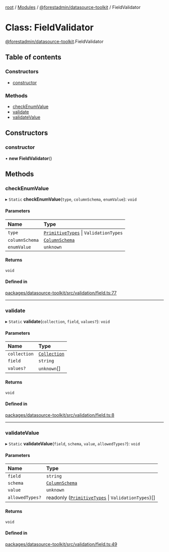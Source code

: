 [root](../README.md) / [Modules](../modules.md) / [@forestadmin/datasource-toolkit](../modules/forestadmin_datasource_toolkit.md) / FieldValidator

# Class: FieldValidator

[@forestadmin/datasource-toolkit](../modules/forestadmin_datasource_toolkit.md).FieldValidator

## Table of contents

### Constructors

- [constructor](forestadmin_datasource_toolkit.FieldValidator.md#constructor)

### Methods

- [checkEnumValue](forestadmin_datasource_toolkit.FieldValidator.md#checkenumvalue)
- [validate](forestadmin_datasource_toolkit.FieldValidator.md#validate)
- [validateValue](forestadmin_datasource_toolkit.FieldValidator.md#validatevalue)

## Constructors

### constructor

• **new FieldValidator**()

## Methods

### checkEnumValue

▸ `Static` **checkEnumValue**(`type`, `columnSchema`, `enumValue`): `void`

#### Parameters

| Name | Type |
| :------ | :------ |
| `type` | [`PrimitiveTypes`](../enums/forestadmin_datasource_toolkit.PrimitiveTypes.md) \| `ValidationTypes` |
| `columnSchema` | [`ColumnSchema`](../modules/forestadmin_datasource_toolkit.md#columnschema) |
| `enumValue` | `unknown` |

#### Returns

`void`

#### Defined in

[packages/datasource-toolkit/src/validation/field.ts:77](https://github.com/ForestAdmin/agent-nodejs/blob/fba2435/packages/datasource-toolkit/src/validation/field.ts#L77)

___

### validate

▸ `Static` **validate**(`collection`, `field`, `values?`): `void`

#### Parameters

| Name | Type |
| :------ | :------ |
| `collection` | [`Collection`](../interfaces/forestadmin_datasource_toolkit.Collection.md) |
| `field` | `string` |
| `values?` | `unknown`[] |

#### Returns

`void`

#### Defined in

[packages/datasource-toolkit/src/validation/field.ts:8](https://github.com/ForestAdmin/agent-nodejs/blob/fba2435/packages/datasource-toolkit/src/validation/field.ts#L8)

___

### validateValue

▸ `Static` **validateValue**(`field`, `schema`, `value`, `allowedTypes?`): `void`

#### Parameters

| Name | Type |
| :------ | :------ |
| `field` | `string` |
| `schema` | [`ColumnSchema`](../modules/forestadmin_datasource_toolkit.md#columnschema) |
| `value` | `unknown` |
| `allowedTypes?` | readonly ([`PrimitiveTypes`](../enums/forestadmin_datasource_toolkit.PrimitiveTypes.md) \| `ValidationTypes`)[] |

#### Returns

`void`

#### Defined in

[packages/datasource-toolkit/src/validation/field.ts:49](https://github.com/ForestAdmin/agent-nodejs/blob/fba2435/packages/datasource-toolkit/src/validation/field.ts#L49)
